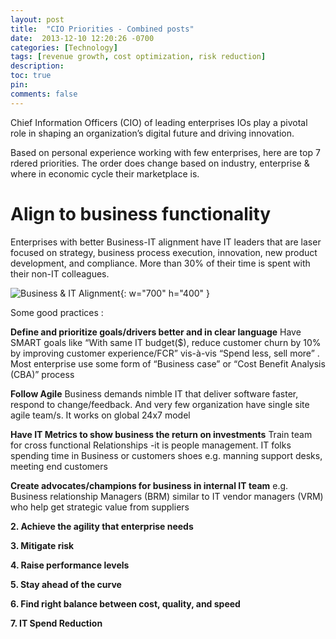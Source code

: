 ```yaml
---
layout: post
title:  "CIO Priorities - Combined posts"
date:  2013-12-10 12:20:26 -0700
categories: [Technology]
tags: [revenue growth, cost optimization, risk reduction]
description: 
toc: true
pin: 
comments: false
---
```


Chief Information Officers (CIO) of leading enterprises IOs play a pivotal role in shaping an organization’s digital future and driving innovation. 

Based on personal experience working with few enterprises, here are top 7 rdered priorities. The order does change based on industry, enterprise & where in economic cycle their marketplace is.


# Align to business functionality

Enterprises with better Business-IT alignment have IT leaders that are laser focused on strategy, business process execution, innovation, new product development, and compliance. More than 30% of their time is spent with their non-IT colleagues. 

![Business & IT Alignment](https://ketanhm.github.io/images/B-IT.png){: w="700" h="400" }

Some good practices :

**Define and prioritize goals/drivers better and in clear language**
Have SMART goals like “With same IT budget($), reduce customer churn by 10% by improving customer experience/FCR” vis-à-vis “Spend less, sell more” . Most enterprise use some form of “Business case” or “Cost Benefit Analysis (CBA)” process

**Follow Agile**
Business demands nimble IT that deliver software faster, respond to change/feedback. And very few organization have single site agile team/s. It works on global 24x7 model

**Have IT Metrics to show business the return on investments**
Train team for cross functional Relationships -it is people management. IT folks spending time in Business or customers shoes e.g. manning support desks, meeting end customers

**Create advocates/champions for business in internal IT team**
e.g. Business relationship Managers (BRM) similar to IT vendor managers (VRM) who help get strategic value from suppliers


**2. Achieve the agility that enterprise needs**

**3. Mitigate risk** 

**4. Raise performance levels**

**5. Stay ahead of the curve**

**6. Find right balance between cost, quality, and speed**

**7. IT Spend Reduction**
